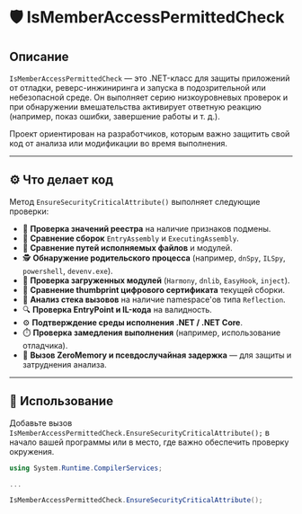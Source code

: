 # 🛡️ IsMemberAccessPermittedCheck

## Описание

`IsMemberAccessPermittedCheck` — это .NET-класс для защиты приложений от отладки, реверс-инжиниринга и запуска в подозрительной или небезопасной среде. Он выполняет серию низкоуровневых проверок и при обнаружении вмешательства активирует ответную реакцию (например, показ ошибки, завершение работы и т. д.).

Проект ориентирован на разработчиков, которым важно защитить свой код от анализа или модификации во время выполнения.

---

## ⚙️ Что делает код

Метод `EnsureSecurityCriticalAttribute()` выполняет следующие проверки:

- 🔐 **Проверка значений реестра** на наличие признаков подмены.
- 🧩 **Сравнение сборок** `EntryAssembly` и `ExecutingAssembly`.
- 📁 **Сравнение путей исполняемых файлов** и модулей.
- 🕵️ **Обнаружение родительского процесса** (например, `dnSpy`, `ILSpy`, `powershell`, `devenv.exe`).
- 🧬 **Проверка загруженных модулей** (`Harmony`, `dnlib`, `EasyHook`, `inject`).
- 🔑 **Сравнение thumbprint цифрового сертификата** текущей сборки.
- 🧠 **Анализ стека вызовов** на наличие namespace'ов типа `Reflection`.
- 🔍 **Проверка EntryPoint и IL-кода** на валидность.
- ⚙️ **Подтверждение среды исполнения .NET / .NET Core**.
- ⏱️ **Проверка замедления выполнения** (например, использование отладчика).
- 🧯 **Вызов ZeroMemory и псевдослучайная задержка** — для защиты и затруднения анализа.

---

## 🧪 Использование

Добавьте вызов `IsMemberAccessPermittedCheck.EnsureSecurityCriticalAttribute();` в начало вашей программы или в место, где важно обеспечить проверку окружения.

```csharp
using System.Runtime.CompilerServices;

...

IsMemberAccessPermittedCheck.EnsureSecurityCriticalAttribute();
